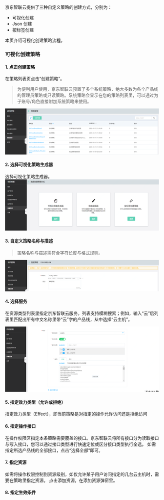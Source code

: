 京东智联云提供了三种自定义策略的创建方式，分别为：
- 可视化创建
- Json 创建
- 按标签创建

本页介绍可视化创建策略流程。

### 可视化创建策略

#### 1. 点击创建策略
在策略列表页点击“创建策略”。
> 为便利用户使用，京东智联云预置了多个系统策略，绝大多数为各个产品线的管理员策略或只读策略。系统策略会显示在您的策略列表里，可以通过为子账号/角色直接附加系统策略来使用。


![](../../../../../../image/IAM/PolicyNew/policylist.png)

#### 2. 选择可视化策略生成器
选择可视化策略生成器。
![](../../../../../../image/IAM/PolicyNew/UIcreate.png)

#### 3. 自定义策略名称与描述
> 策略名称与描述需符合字符长度与格式规则。

![](../../../../../../image/IAM/PolicyNew/UIcreate1.png)

#### 4. 选择服务

在资源类型列表里指定京东智联云服务，列表支持模糊搜索；例如，输入“云”后列表里匹配出所有中文名称里带“云”字的产品线，从中选择“云主机”。

![](../../../../../../image/IAM/PolicyNew/UIcreate2.png)

#### 5. 指定效力类型（允许或拒绝）

指定效力类型（Effect），即当前策略是对指定的操作允许访问还是拒绝访问

#### 6. 指定操作接口

在操作权限区指定本条策略需要覆盖的接口。京东智联云将所有接口分为读取接口与写入接口，您可以通过接口类型进行快速定位或区分接口类型执行全选。
如需指定所选产品线的全部接口，点击“选择全部”即可。

#### 7. 指定资源

如需将操作权限控制到资源级别，如仅允许某子用户访问指定的几台云主机时，需要在策略里指定资源。
点击添加资源，在添加资源弹窗里。

#### 8. 指定生效条件
